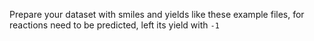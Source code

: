 Prepare your dataset with smiles and yields like these example files, for reactions need to be predicted, left its yield with `-1`
